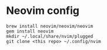 Neovim config
=======
```
brew install neovim/neovim/neovim
gem install neovim
mkdir ~/.local/share/nvim/plugged
git clone <this repo> ~/.config/nvim
```

